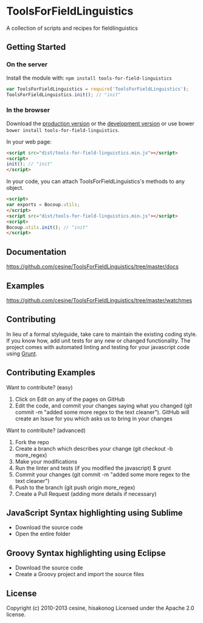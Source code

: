 # ToolsForFieldLinguistics

A collection of scripts and recipes for fieldlinguistics

## Getting Started
### On the server
Install the module with: `npm install tools-for-field-linguistics`

```javascript
var ToolsForFieldLinguistics = require('ToolsForFieldLinguistics');
ToolsForFieldLinguistics.init(); // "init"
```

### In the browser
Download the [production version][min] or the [development version][max] or use bower `bower install tools-for-field-linguistics`.

[min]: https://raw.github.com/cesine/ToolsForFieldLinguistics/master/dist/tools-for-field-linguistics.min.js
[max]: https://raw.github.com/cesine/ToolsForFieldLinguistics/master/dist/tools-for-field-linguistics.js

In your web page:

```html
<script src="dist/tools-for-field-linguistics.min.js"></script>
<script>
init(); // "init"
</script>
```

In your code, you can attach ToolsForFieldLinguistics's methods to any object.

```html
<script>
var exports = Bocoup.utils;
</script>
<script src="dist/tools-for-field-linguistics.min.js"></script>
<script>
Bocoup.utils.init(); // "init"
</script>
```

## Documentation
https://github.com/cesine/ToolsForFieldLinguistics/tree/master/docs

## Examples
https://github.com/cesine/ToolsForFieldLinguistics/tree/master/watchmes

## Contributing
In lieu of a formal styleguide, take care to maintain the existing coding style. If you know how, add unit tests for any new or changed functionality. The project comes with automated linting and testing for your javascript code using [Grunt](http://gruntjs.com/).


Contributing Examples
---------------------

Want to contribute? (easy) 

1. Click on Edit on any of the pages on GitHub
3. Edit the code, and commit your changes saying what you changed (git commit -m "added some more regex to the text cleaner"). GitHub will create an Issue for you which asks us to bring in your changes

Want to contribute? (advanced)

1. Fork the repo
2. Create a branch which describes your change (git checkout -b more_regex)
3. Make your modifications
4. Run the linter and tests (if you modified the javascript)
 $ grunt 
5. Commit your changes (git commit -m "added some more regex to the text
cleaner")
6. Push to the branch (git push origin more_regex)
7. Create a Pull Request (adding more details if necessary)


JavaScript Syntax highlighting using Sublime
-------------------------
* Download the source code
* Open the entire folder


Groovy Syntax highlighting using Eclipse
-------------------------
* Download the source code
* Create a Groovy project and import the source files


## License
Copyright (c) 2010-2013 cesine, hisakonog
Licensed under the Apache 2.0 license.
